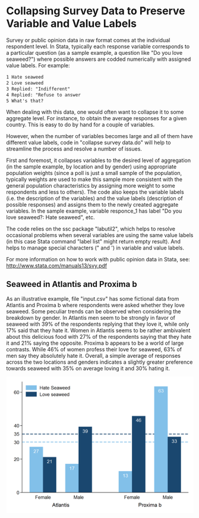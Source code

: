 # Collapsing Survey Data to Preserve Variable and Value Labels
Survey or public opinion data in raw format comes at the individual respondent level. In Stata, typically each response variable corresponds to a particular question (as a sample example, a question like "Do you love seaweed?") where possible answers are codded numerically with assigned value labels. For example: 

    1 Hate seaweed
    2 Love seaweed
    3 Replied: "Indifferent"
    4 Replied: "Refuse to answer
    5 What's that?

When dealing with this data, one would often want to collapse it to some aggregate level. For instance, to obtain the average responses for a given country. This is easy to do by hand for a couple of variables.

However, when the number of variables becomes large and all of them have different value labels, code in "collapse survey data.do" will help to streamline the process and resolve a number of issues.

First and foremost, it collapses variables to the desired level of aggregation (in the sample example, by location and by gender) using appropriate population weights (since a poll is just a small sample of the population, typically weights are used to make this sample more consistent with the general population characteristics by assigning more weight to some respondents and less to others). The code also keeps the variable labels (i.e. the description of the variables) and the value labels (description of possible responses) and assigns them to the newly created aggregate variables. In the sample example, variable responce_1 has label "Do you love seaweed?: Hate seaweed", etc.

The code relies on the ssc package "labutil2", which helps to resolve occasional problems when several variables are using the same value labels (in this case Stata command "label list" might return empty result). And helps to manage special characters (" and ') in variable and value labels.

For more information on how to work with public opinion data in Stata, see: http://www.stata.com/manuals13/svy.pdf

## Seaweed in Atlantis and Proxima b
As an illustrative example, file "input.csv" has some fictional data from Atlantis and Proxima b where respondents were asked whether they love seaweed. Some peculiar trends can be observed when considering the breakdown by gender. In Atlantis men seem to be strongly in favor of seaweed with 39% of the respondents replying that they love it, while only 17% said that they hate it. Women in Atlantis seems to be rather ambivalent about this delicious food with 27% of the respondents saying that they hate it and 21% saying the opposite. Proxima b appears to be a world of large contrasts. While 46% of women profess their love for seaweed, 63% of men say they absolutely hate it. Overall, a simple average of responses across the two locations and genders indicates a slightly greater preference towards seaweed with 35% on average loving it and 30% hating it.

![Seaweed in Atlantis and Proxima b, by Gender](https://raw.githubusercontent.com/evpu/Collapsing-Survey-Data-Stata/master/seaweed.png)

